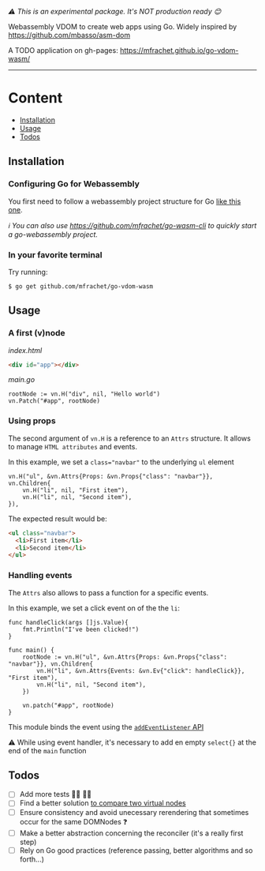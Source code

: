 _:warning: This is an experimental package. It's NOT production ready :blush:_

Webassembly VDOM to create web apps using Go. Widely inspired by https://github.com/mbasso/asm-dom

A TODO application on gh-pages: https://mfrachet.github.io/go-vdom-wasm/

---

# Content

- [Installation](#installation)
- [Usage](#usage)
- [Todos](#todos)

## Installation

### Configuring Go for Webassembly

You first need to follow a webassembly project structure for Go [like this one](https://github.com/golang/go/wiki/WebAssembly).

_:information_source: You can also use https://github.com/mfrachet/go-wasm-cli to quickly start a go-webassembly project._

### In your favorite terminal

Try running:

```shell
$ go get github.com/mfrachet/go-vdom-wasm
```

## Usage

### A first (v)node

_index.html_

```html
<div id="app"></div>
```

_main.go_

```golang
rootNode := vn.H("div", nil, "Hello world")
vn.Patch("#app", rootNode)
```

### Using props

The second argument of `vn.H` is a reference to an `Attrs` structure. It allows to manage `HTML attributes` and events.

In this example, we set a `class="navbar"` to the underlying `ul` element

```golang
vn.H("ul", &vn.Attrs{Props: &vn.Props{"class": "navbar"}}, vn.Children{
	vn.H("li", nil, "First item"),
	vn.H("li", nil, "Second item"),
}),
```

The expected result would be:

```html
<ul class="navbar">
  <li>First item</li>
  <li>Second item</li>
</ul>
```

### Handling events

The `Attrs` also allows to pass a function for a specific events.

In this example, we set a click event on of the the `li`:

```golang
func handleClick(args []js.Value){
	fmt.Println("I've been clicked!")
}

func main() {
    rootNode := vn.H("ul", &vn.Attrs{Props: &vn.Props{"class": "navbar"}}, vn.Children{
        vn.H("li", &vn.Attrs{Events: &vn.Ev{"click": handleClick}}, "First item"),
        vn.H("li", nil, "Second item"),
	})

	vn.patch("#app", rootNode)
}

```

This module binds the event using the [`addEventListener` API](https://developer.mozilla.org/en-US/docs/Web/API/EventTarget/addEventListener)

:warning: While using event handler, it's necessary to add en empty `select{}` at the end of the `main` function

## Todos

- [ ] Add more tests :woman_facepalming: :man_facepalming:
- [ ] Find a better solution [to compare two virtual nodes](https://github.com/mfrachet/go-vdom-wasm/blob/bddbb032b6c048cf6ee58368241f4b3d3c427691/vnode.go#L24)
- [ ] Ensure consistency and avoid unecessary rerendering that sometimes occur for the same DOMNodes :question:
- [ ] Make a better abstraction concerning the reconciler (it's a really first step)
- [ ] Rely on Go good practices (reference passing, better algorithms and so forth...)
